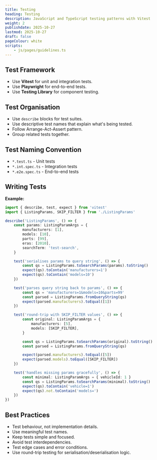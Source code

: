 ```yaml
---
title: Testing
heading: Testing
description: JavaScript and TypeScript testing patterns with Vitest
weight: 2
publishdate: 2025-10-27
lastmod: 2025-10-27
draft: false
pageColour: white
scripts:
    - js/pages/guidelines.ts
---
```


## Test Framework

- Use **Vitest** for unit and integration tests.
- Use **Playwright** for end-to-end tests.
- Use **Testing Library** for component testing.

## Test Organisation

- Use `describe` blocks for test suites.
- Use descriptive test names that explain what's being tested.
- Follow Arrange-Act-Assert pattern.
- Group related tests together.

## Test Naming Convention

- `*.test.ts` - Unit tests
- `*.int.spec.ts` - Integration tests
- `*.e2e.spec.ts` - End-to-end tests

## Writing Tests

**Example:**

```typescript
import { describe, test, expect } from 'vitest'
import { ListingParams, SKIP_FILTER } from './ListingParams'

describe('ListingParams', () => {
	const params: ListingParamArgs = {
		manufacturers: [1],
		models: [10],
		parts: [99],
		eras: [2010],
		searchTerm: 'test-search',
	}

	test('serialises params to query string', () => {
		const qs = ListingParams.toSearchParams(params).toString()
		expect(qs).toContain('manufacturers=1')
		expect(qs).toContain('models=10')
	})

	test('parses query string back to params', () => {
		const qs = 'manufacturers=1&models=10&parts=99'
		const parsed = ListingParams.fromQueryString(qs)
		expect(parsed.manufacturers).toEqual([1])
	})

	test('round-trip with SKIP_FILTER values', () => {
		const original: ListingParamArgs = {
			manufacturers: [5],
			models: [SKIP_FILTER],
		}

		const qs = ListingParams.toSearchParams(original).toString()
		const parsed = ListingParams.fromQueryString(qs)

		expect(parsed.manufacturers).toEqual([5])
		expect(parsed.models).toEqual([SKIP_FILTER])
	})

	test('handles missing params gracefully', () => {
		const minimal: ListingParamArgs = { vehicleId: 1 }
		const qs = ListingParams.toSearchParams(minimal).toString()
		expect(qs).toContain('vehicle=1')
		expect(qs).not.toContain('models=')
	})
})
```

## Best Practices

- Test behaviour, not implementation details.
- Use meaningful test names.
- Keep tests simple and focused.
- Avoid test interdependencies.
- Test edge cases and error conditions.
- Use round-trip testing for serialisation/deserialisation logic.
